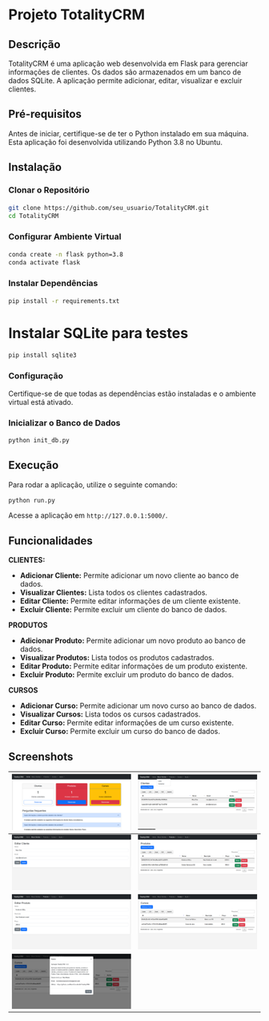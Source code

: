 # Projeto TotalityCRM

## Descrição

TotalityCRM é uma aplicação web desenvolvida em Flask para gerenciar informações de clientes. Os dados são armazenados em um banco de dados SQLite. A aplicação permite adicionar, editar, visualizar e excluir clientes.

## Pré-requisitos

Antes de iniciar, certifique-se de ter o Python instalado em sua máquina. Esta aplicação foi desenvolvida utilizando Python 3.8 no Ubuntu.

## Instalação

### Clonar o Repositório

```bash
git clone https://github.com/seu_usuario/TotalityCRM.git
cd TotalityCRM
```

### Configurar Ambiente Virtual

```bash
conda create -n flask python=3.8
conda activate flask
```

### Instalar Dependências

```bash
pip install -r requirements.txt
```
# Instalar SQLite para testes
```bash
pip install sqlite3
```

### Configuração

Certifique-se de que todas as dependências estão instaladas e o ambiente virtual está ativado.

### Inicializar o Banco de Dados

```bash
python init_db.py
```

## Execução

Para rodar a aplicação, utilize o seguinte comando:

```bash
python run.py
```

Acesse a aplicação em `http://127.0.0.1:5000/`.

## Funcionalidades

**CLIENTES:**
- **Adicionar Cliente:** Permite adicionar um novo cliente ao banco de dados.
- **Visualizar Clientes:** Lista todos os clientes cadastrados.
- **Editar Cliente:** Permite editar informações de um cliente existente.
- **Excluir Cliente:** Permite excluir um cliente do banco de dados.

**PRODUTOS**
- **Adicionar Produto:** Permite adicionar um novo produto ao banco de dados.
- **Visualizar Produtos:** Lista todos os produtos cadastrados.
- **Editar Produto:** Permite editar informações de um produto existente.
- **Excluir Produto:** Permite excluir um produto do banco de dados.

**CURSOS**
- **Adicionar Curso:** Permite adicionar um novo curso ao banco de dados.
- **Visualizar Cursos:** Lista todos os cursos cadastrados.
- **Editar Curso:** Permite editar informações de um curso existente.
- **Excluir Curso:** Permite excluir um curso do banco de dados.

## Screenshots
| ![image_01](screenshots/image_07.png) | ![image_02](screenshots/image_06.png) |
|---------------------------------------|---------------------------------------|
| ![image_03](screenshots/image_05.png) | ![image_04](screenshots/image_04.png) |
| ![image_05](screenshots/image_03.png) | ![image_06](screenshots/image_02.png) |
| ![image_07](screenshots/image_01.png) |                                       |
